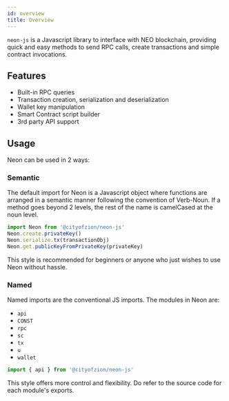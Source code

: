 ```yaml
---
id: overview
title: Overview
---
```


``neon-js`` is a Javascript library to interface with NEO blockchain, providing quick and easy methods to send RPC calls, create transactions and simple contract invocations.

## Features

- Built-in RPC queries
- Transaction creation, serialization and deserialization
- Wallet key manipulation
- Smart Contract script builder
- 3rd party API support

## Usage

Neon can be used in 2 ways:

### Semantic

The default import for Neon is a Javascript object where functions are arranged in a semantic manner following the convention of Verb-Noun. If a method goes beyond 2 levels, the rest of the name is camelCased at the noun level.

```js
import Neon from '@cityofzion/neon-js'
Neon.create.privateKey()
Neon.serialize.tx(transactionObj)
Neon.get.publicKeyFromPrivateKey(privateKey)
```

This style is recommended for beginners or anyone who just wishes to use Neon without hassle.

### Named

Named imports are the conventional JS imports. The modules in Neon are:

- `api`
- `CONST`
- `rpc`
- `sc`
- `tx`
- `u`
- `wallet`

```js
import { api } from '@cityofzion/neon-js'
```

This style offers more control and flexibility. Do refer to the source code for each module's exports.
